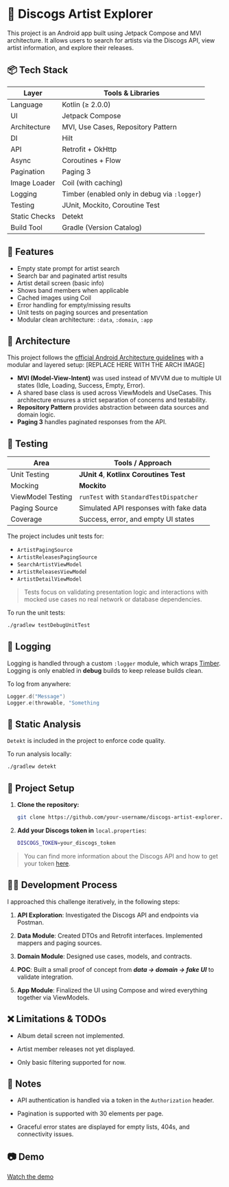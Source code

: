 # 🎵 Discogs Artist Explorer

This project is an Android app built using Jetpack Compose and MVI architecture. It allows users to search for artists via the Discogs API, view artist information, and explore their releases.
## 📦 Tech Stack

| Layer         | Tools & Libraries                             |
|---------------|-----------------------------------------------|
| Language      | Kotlin (≥ 2.0.0)                              |
| UI            | Jetpack Compose                               |
| Architecture  | MVI, Use Cases, Repository Pattern            |
| DI            | Hilt                                          |
| API           | Retrofit + OkHttp                             |
| Async         | Coroutines + Flow                             |
| Pagination    | Paging 3                                      |
| Image Loader  | Coil (with caching)                           |
| Logging       | Timber (enabled only in debug via `:logger`)  |
| Testing       | JUnit, Mockito, Coroutine Test                |
| Static Checks | Detekt                                        |
| Build Tool    | Gradle (Version Catalog)                      |


## 🚀 Features

- Empty state prompt for artist search
- Search bar and paginated artist results
- Artist detail screen (basic info)
- Shows band members when applicable
- Cached images using Coil
- Error handling for empty/missing results
- Unit tests on paging sources and presentation
- Modular clean architecture: `:data`, `:domain`, `:app`


## 🧠 Architecture

This project follows the [official Android Architecture guidelines](https://developer.android.com/topic/architecture) with a modular and layered setup:
[REPLACE HERE WITH THE ARCH IMAGE]
- **MVI (Model-View-Intent)** was used instead of MVVM due to multiple UI states (Idle, Loading, Success, Empty, Error).
- A shared base class is used across ViewModels and UseCases. This architecture ensures a strict separation of concerns and testability.
- **Repository Pattern** provides abstraction between data sources and domain logic.
- **Paging 3** handles paginated responses from the API.

## 🧪 Testing

| Area               | Tools / Approach                               |
|--------------------|------------------------------------------------|
| Unit Testing       | **JUnit 4**, **Kotlinx Coroutines Test**       |
| Mocking            | **Mockito**                                    |
| ViewModel Testing  | `runTest` with `StandardTestDispatcher`        |
| Paging Source      | Simulated API responses with fake data         |
| Coverage           | Success, error, and empty UI states            |

The project includes unit tests for:

- `ArtistPagingSource`
- `ArtistReleasesPagingSource`
- `SearchArtistViewModel`
- `ArtistReleasesViewMode`l
- `ArtistDetailViewModel`

> Tests focus on validating presentation logic and interactions with mocked use cases no real network or database dependencies.

To run the unit tests:

```bash
./gradlew testDebugUnitTest
```
## 📜 Logging

Logging is handled through a custom `:logger` module, which wraps [Timber](https://github.com/JakeWharton/timber). Logging is only enabled in **debug** builds to keep release builds clean.

To log from anywhere:
```kotlin
Logger.d("Message")
Logger.e(throwable, "Something
```

## 🧰 Static Analysis

`Detekt` is included in the project to enforce code quality.

To run analysis locally:
```bash
./gradlew detekt
```
## 🔧 Project Setup

1. **Clone the repository:**
    ```bash
    git clone https://github.com/your-username/discogs-artist-explorer.git
	```
2. **Add your Discogs token in** `local.properties`: 
    ```bash
    DISCOGS_TOKEN=your_discogs_token
	```
> 	You can find more information about the Discogs API and how to get
> your token [here](https://www.discogs.com/settings/developers).
## 🧑‍💻 Development Process

I approached this challenge iteratively, in the following steps:

1.  **API Exploration**: Investigated the Discogs API and endpoints via Postman.
    
2.  **Data Module**: Created DTOs and Retrofit interfaces. Implemented mappers and paging sources.
    
3.  **Domain Module**: Designed use cases,  models, and contracts.
    
4.  **POC**: Built a small proof of concept from ***data → domain → fake UI*** to validate integration.
    
5.  **App Module**: Finalized the UI using Compose and wired everything together via ViewModels.
## ❌ Limitations & TODOs

-   Album detail screen not implemented.
    
-   Artist member releases not yet displayed.
    
-   Only basic filtering supported for now.
## 📝 Notes

-   API authentication is handled via a token in the `Authorization` header.
    
-   Pagination is supported with 30 elements per page.
    
-   Graceful error states are displayed for empty lists, 404s, and connectivity issues.

## :camera: Demo
[Watch the demo](https://drive.google.com/file/d/1kuM7He3AMcvZUKmvdxoaNmMgPvUMYqmA/view?usp=sharing)
